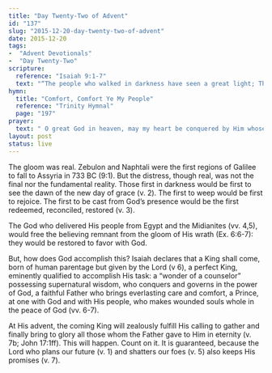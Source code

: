 ```yaml
---
title: "Day Twenty-Two of Advent"
id: "137"
slug: "2015-12-20-day-twenty-two-of-advent"
date: 2015-12-20
tags:
-  "Advent Devotionals"
-  "Day Twenty-Two"
scripture:
  reference: "Isaiah 9:1-7"
  text: "“The people who walked in darkness have seen a great light; Those who dwelt in a land of deep darkness, on them has light shined. For to us a child is born, to us a son is given; and the government shall be upon His shoulder, and His name shall be called Wonderful Counselor, Mighty God, Everlasting Father, Prince of Peace. Of the increase of His government and of peace there will be no end, on the throne of David and over His kingdom, to establish it and uphold it with justice and with righteousness from this time forth and forevermore. The zeal of the Lord of hosts will do this.”"
hymn:
  title: "Comfort, Comfort Ye My People"
  reference: "Trinity Hymnal"
  page: "197"
prayer:
  text: " O great God in heaven, may my heart be conquered by Him whose advent has brought light and life to my soul, and may the peace of His presence be my greatest joy and confidence as I eagerly await His second advent. Amen."
layout: post
status: live
---
```


The gloom was real. Zebulon and Naphtali were the first regions of Galilee to fall to Assyria in 733 BC (9:1). But the distress, though real, was not the final nor the fundamental reality. Those first in darkness would be first to see the dawn of the new day of grace (v. 2). The first to weep would be first to rejoice. The first to be cast from God’s presence would be the first redeemed, reconciled, restored (v. 3).

The God who delivered His people from Egypt and the Midianites (vv. 4,5), would free the believing remnant from the gloom of His wrath (Ex. 6:6-7): they would be restored to favor with God.

But, how does God accomplish this? Isaiah declares that a King shall come, born of human parentage but given by the Lord (v 6), a perfect King, eminently qualified to accomplish His task: a “wonder of a counselor” possessing supernatural wisdom, who conquers and governs in the power of God, a faithful Father who brings everlasting care and comfort, a Prince, at one with God and with His people, who makes wounded souls whole in the peace of God (vv. 6-7).

At His advent, the coming King will zealously fulfill His calling to gather and finally bring to glory all those whom the Father gave to Him in eternity (v. 7b; John 17:1ff). This will happen. Count on it. It is guaranteed, because the Lord who plans our future (v. 1) and shatters our foes (v. 5) also keeps His promises (v. 7).
